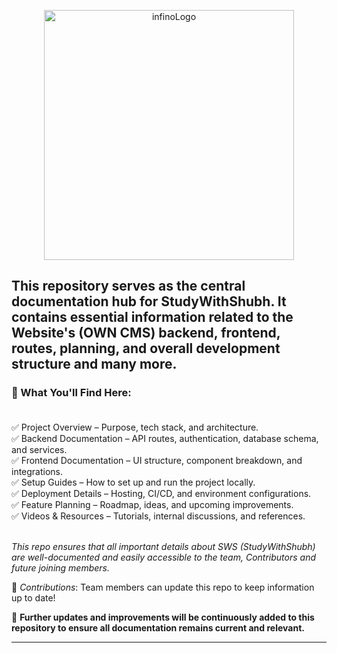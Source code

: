 
<p align="center">
  <img src="https://github.com/user-attachments/assets/e79fffaf-9a10-46aa-ba8e-511f45020c5f" alt="infinoLogo" width="400">
</p>

## This repository serves as the central documentation hub for **StudyWithShubh**. It contains essential information related to the Website's (OWN CMS) backend, frontend, routes, planning, and overall development structure and many more.

### 📂 What You'll Find Here: <br/><br/>

✅ Project Overview – Purpose, tech stack, and architecture. <br/>
✅ Backend Documentation – API routes, authentication, database schema, and services. <br/>
✅ Frontend Documentation – UI structure, component breakdown, and integrations. <br/>
✅ Setup Guides – How to set up and run the project locally. <br/>
✅ Deployment Details – Hosting, CI/CD, and environment configurations. <br/>
✅ Feature Planning – Roadmap, ideas, and upcoming improvements. <br/>
✅ Videos & Resources – Tutorials, internal discussions, and references. <br/><br/>

*This repo ensures that all important details about SWS (StudyWithShubh) are well-documented and easily accessible to the team, Contributors and future joining members.*


🚀 *Contributions*: Team members can update this repo to keep information up to date! <br/>

📌 **Further updates and improvements will be continuously added to this repository to ensure all documentation remains current and relevant.**

<hr/>
